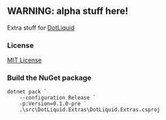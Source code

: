 ## WARNING: alpha stuff here!

Extra stuff for [DotLiquid](http://dotliquidmarkup.org/)

### License

[MIT License](LICENSE)

### Build the NuGet package

```
dotnet pack `
    --configuration Release `
    -p:Version=0.1.0-pre `
    .\src\DotLiquid.Extras\DotLiquid.Extras.csproj
```
